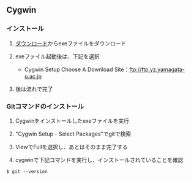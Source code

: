 ## Cygwin

###  インストール

1. [ダウンロード](https://cygwin.com/install.html)からexeファイルをダウンロード

2. exeファイル起動後は、下記を選択
	* Cygwin Setup Choose A Download Site：ftp://ftp.yz.yamagata-u.ac.jp

3. 後は流れで完了

### Gitコマンドのインストール

1. Cygwinをインストールしたexeファイルを実行

1. "Cygwin Setup - Select Packages"でgitで検索

1. ViewでFullを選択し、あとはそのまま完了する

1. cygwinで下記コマンドを実行し、インストールされていることを確認
~~~
$ git --version
~~~